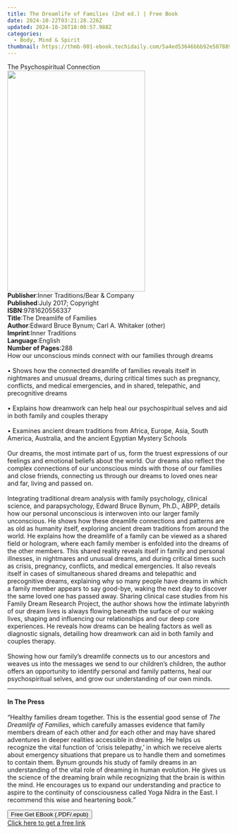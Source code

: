 ```yaml
---
title: The Dreamlife of Families (2nd ed.) | Free Book
date: 2024-10-22T03:21:28.226Z
updated: 2024-10-26T18:08:57.988Z
categories:
  - Body, Mind & Spirit
thumbnail: https://thmb-001-ebook.techidaily.com/5a4ed53646bbb92e5078894e83a84116e2a8b4db10ffd7a84b2e03a543264db2.jpg
---
```

<main id="book-container">
  <div class="flex flex-col">
    <div class="book-brief flex-1 py-6 px-4 sm:p-6 md:py-10 md:px-8">
      <!-- brief-->
      <div class="book-brief-main">The Psychospiritual Connection</div>
    </div>
    <div
      class="book-meta-info flex-1 grid gap-4 col-start-1 col-end-3 row-start-1 sm:mb-6 sm:grid-cols-4 lg:gap-6 lg:col-start-2 lg:row-end-6 lg:row-span-6 lg:mb-0"
    >
      <div
        class="book-meta-info-left place-content-center mt-4 p-4 text-sm leading-6 col-start-2 col-span-2 dark:text-slate-400"
      >
        <img
          class="w-full h-500 object-cover rounded-lg sm:h-255 sm:col-span-2 lg:col-span-full"
          src="https://img-001-ebook.techidaily.com/8010cd10c8e863b5bdd3a64e21a8773a879cc614bdc4b24376eeb04192d5d354.jpg"
          alt=""
          width="312"
          height="500"
        />
      </div>
      <div
        class="book-meta-info-right mt-2 col-start-1 row-start-2 col-span-3 self-center"
      >
        <!-- meta data  -->
        <div class="flex flex-col px-4 md:px-8">
          <div class="flex-1">
            <strong>Publisher</strong>:<span class="px-2"
              >Inner Traditions/Bear &amp; Company</span
            >
          </div>
          <div class="flex-1">
            <strong>Published</strong>:<span class="px-2"
              >July 2017; Copyright</span
            >
          </div>
          <div class="flex-1">
            <strong>ISBN</strong>:<span class="px-2">9781620556337</span>
          </div>
          <div class="flex-1">
            <strong>Title</strong>:<span class="px-2"
              >The Dreamlife of Families</span
            >
          </div>
          <div class="flex-1">
            <strong>Author</strong>:<span class="px-2"
              >Edward Bruce Bynum; Carl A. Whitaker (other)</span
            >
          </div>
          <div class="flex-1">
            <strong>Imprint</strong>:<span class="px-2">Inner Traditions</span>
          </div>
          <div class="flex-1">
            <strong>Language</strong>:<span class="px-2">English</span>
          </div>
          <div class="flex-1">
            <strong>Number of Pages</strong>:<span class="px-2">288</span>
          </div>
        </div>
      </div>
    </div>
    <div class="book-description flex-1 py-6 px-4 sm:p-6 md:py-10 md:px-8">
      <div class="book-description-main">
        <div accordion-content="" id="description">
          How our unconscious minds connect with our families through dreams<br /><br />•
          Shows how the connected dreamlife of families reveals itself in
          nightmares and unusual dreams, during critical times such as
          pregnancy, conflicts, and medical emergencies, and in shared,
          telepathic, and precognitive dreams<br /><br />• Explains how
          dreamwork can help heal our psychospiritual selves and aid in both
          family and couples therapy<br /><br />• Examines ancient dream
          traditions from Africa, Europe, Asia, South America, Australia, and
          the ancient Egyptian Mystery Schools<br /><br />Our dreams, the most
          intimate part of us, form the truest expressions of our feelings and
          emotional beliefs about the world. Our dreams also reflect the complex
          connections of our unconscious minds with those of our families and
          close friends, connecting us through our dreams to loved ones near and
          far, living and passed on.<br /><br />Integrating traditional dream
          analysis with family psychology, clinical science, and parapsychology,
          Edward Bruce Bynum, Ph.D., ABPP, details how our personal unconscious
          is interwoven into our larger family unconscious. He shows how these
          dreamlife connections and patterns are as old as humanity itself,
          exploring ancient dream traditions from around the world. He explains
          how the dreamlife of a family can be viewed as a shared field or
          hologram, where each family member is enfolded into the dreams of the
          other members. This shared reality reveals itself in family and
          personal illnesses, in nightmares and unusual dreams, and during
          critical times such as crisis, pregnancy, conflicts, and medical
          emergencies. It also reveals itself in cases of simultaneous shared
          dreams and telepathic and precognitive dreams, explaining why so many
          people have dreams in which a family member appears to say good-bye,
          waking the next day to discover the same loved one has passed away.
          Sharing clinical case studies from his Family Dream Research Project,
          the author shows how the intimate labyrinth of our dream lives is
          always flowing beneath the surface of our waking lives, shaping and
          influencing our relationships and our deep core experiences. He
          reveals how dreams can be healing factors as well as diagnostic
          signals, detailing how dreamwork can aid in both family and couples
          therapy.<br /><br />Showing how our family’s dreamlife connects us to
          our ancestors and weaves us into the messages we send to our
          children’s children, the author offers an opportunity to identify
          personal and family patterns, heal our psychospiritual selves, and
          grow our understanding of our own minds.
        </div>
        <div class="accordion-fader"></div>
      </div>
    </div>
    <div class="book-excerpts flex-1 py-6 px-4 sm:p-6 md:py-10 md:px-8">
      <!-- excerpts-->
      <div class="book-excerpts-main">
        <hr />
        <h4 class="placeholder placeholder-heading">
          <span>In The Press</span>
        </h4>
        <p>
          “Healthy families dream together. This is the essential good sense of
          <i>The Dreamlife of Families</i>, which carefully amasses evidence
          that family members dream of each other and <i>for</i> each other and
          may have shared adventures in deeper realities accessible in dreaming.
          He helps us recognize the vital function of ‘crisis telepathy,’ in
          which we receive alerts about emergency situations that prepare us to
          handle them and sometimes to contain them. Bynum grounds his study of
          family dreams in an understanding of the vital role of dreaming in
          human evolution. He gives us the science of the dreaming brain while
          recognizing that the brain is within the mind. He encourages us to
          expand our understanding and practice to aspire to the continuity of
          consciousness called Yoga Nidra in the East. I recommend this wise and
          heartening book.”
        </p>
      </div>
    </div>
    <div
      class="book-about-author flex-1 py-6 px-4 sm:p-6 md:py-10 md:px-8"
    ></div>
    <div class="book-free-get flex-1 py-6 px-4 sm:p-6 md:py-10 md:px-8">
      <button
        id="btn-free-get"
        class="bg-blue-500 hover:bg-blue-700 text-white font-bold py-2 px-4 rounded"
      >
        Free Get EBook (.PDF/.epub)
      </button>
      <div id="countdown-display" class="px-2 text-lg mt-2"></div>
      <a
        id="free-link"
        class="hidden bg-blue-500 hover:bg-blue-700 text-white font-bold py-2 px-4 rounded"
        href="https://www.ebooks.com/en-us/book/95782032/the-dreamlife-of-families/edward-bruce-bynum/"
        target="_blank"
        >Click here to get a free link</a
      >
    </div>
    <script>
      let countdownTime = 0;
      let countdownInterval = null;
      document
        .getElementById('btn-free-get')
        .addEventListener('click', startCountdown);
      function startCountdown() {
        countdownTime = new Date().getTime() + 60000 * 3;
        countdownInterval = setInterval(updateCountdown, 1000);
        document.getElementById('btn-free-get').disabled = true;
        document
          .getElementById('btn-free-get')
          .classList.add('bg-gray-500', 'cursor-not-allowed');
      }
      function updateCountdown() {
        let currentTime = new Date().getTime();
        let timeLeft = countdownTime - currentTime;
        let secondsLeft = Math.floor(timeLeft / 1000);
        document.getElementById('countdown-display').innerHTML =
          `Remaining time: ${secondsLeft} seconds.`;
        if (secondsLeft <= 0) {
          clearInterval(countdownInterval);
          document.getElementById('btn-free-get').classList.add('hidden');
          document.getElementById('free-link').classList.remove('hidden');
          document.getElementById('countdown-display').innerHTML = '';
        }
      }
    </script>
  </div>
</main>

<ins class="adsbygoogle"
      style="display:block"
      data-ad-client="ca-pub-7571918770474297"
      data-ad-slot="8358498916"
      data-ad-format="auto"
      data-full-width-responsive="true"></ins>
    